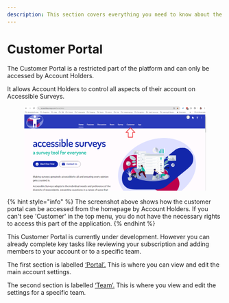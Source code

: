 ```yaml
---
description: This section covers everything you need to know about the Customer Portal
---
```


# Customer Portal

The Customer Portal is a restricted part of the platform and can only be accessed by Account Holders. &#x20;

It allows Account Holders to control all aspects of their account on Accessible Surveys. &#x20;

<figure><img src="../../.gitbook/assets/image (2) (1) (1) (1) (1).png" alt=""><figcaption></figcaption></figure>

{% hint style="info" %}
The screenshot above shows how the customer portal can be accessed from the homepage by Account Holders.  If you can't see 'Customer' in the top menu, you do not have the necessary rights to access this part of the application.
{% endhint %}

This Customer Portal is currently under development.   However you can already complete key tasks like reviewing your subscription and adding members to your account or to a specific team.

The first section is labelled [‘Portal’.](main-settings/)  This is where you can view and edit the main account settings. &#x20;

The second section is labelled [‘Team’.](presentation.md)  This is where you view and edit the settings for a specific team.
